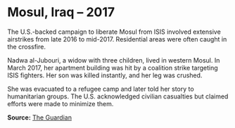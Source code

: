 # Mosul, Iraq – 2017

The U.S.-backed campaign to liberate Mosul from ISIS involved extensive airstrikes from late 2016 to mid-2017. Residential areas were often caught in the crossfire.

Nadwa al-Jubouri, a widow with three children, lived in western Mosul. In March 2017, her apartment building was hit by a coalition strike targeting ISIS fighters. Her son was killed instantly, and her leg was crushed.

She was evacuated to a refugee camp and later told her story to humanitarian groups. The U.S. acknowledged civilian casualties but claimed efforts were made to minimize them.

**Source:** [The Guardian](https://www.theguardian.com/world/2017/may/25/us-mosul-airstrikes-deadliest-attack-iraq-2003)
